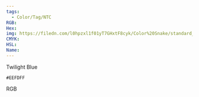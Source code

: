 ```yaml
---
tags:
  - Color/Tag/NTC
RGB:
Hex:
img: https://filedn.com/l0hpzxl1f01yT7GHxtF8cyk/Color%20Snake/standard_csv_to_svg/EEFDFF.svg
CMYK:
HSL:
Name:
---
```

Twilight Blue
```palette
#EEFDFF
```
RGB
